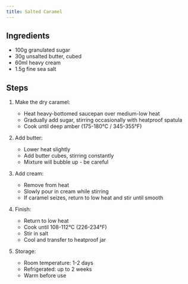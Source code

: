 ```yaml
---
title: Salted Caramel
---
```


## Ingredients

- 100g granulated sugar
- 30g unsalted butter, cubed
- 60ml heavy cream
- 1.5g fine sea salt

## Steps

1. Make the dry caramel:
   - Heat heavy-bottomed saucepan over medium-low heat
   - Gradually add sugar, stirring occasionally with heatproof spatula
   - Cook until deep amber (175-180°C / 345-355°F)

2. Add butter:
   - Lower heat slightly
   - Add butter cubes, stirring constantly
   - Mixture will bubble up - be careful

3. Add cream:
   - Remove from heat
   - Slowly pour in cream while stirring
   - If caramel seizes, return to low heat and stir until smooth

4. Finish:
   - Return to low heat
   - Cook until 108-112°C (226-234°F)
   - Stir in salt
   - Cool and transfer to heatproof jar

5. Storage:
   - Room temperature: 1-2 days
   - Refrigerated: up to 2 weeks
   - Warm before use
